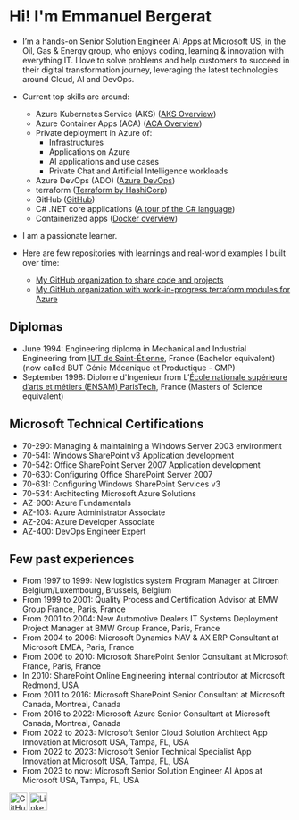 # Hi! I'm Emmanuel Bergerat

- I’m a hands-on Senior Solution Engineer AI Apps at Microsoft US, in the Oil, Gas & Energy group, who enjoys coding, learning & innovation with everything IT. I love to solve problems and help customers to succeed in their digital transformation journey, leveraging the latest technologies around Cloud, AI and DevOps.

- Current top skills are around:
  - Azure Kubernetes Service (AKS) ([AKS Overview](https://learn.microsoft.com/en-us/azure/aks/what-is-aks))
  - Azure Container Apps (ACA) ([ACA Overview](https://learn.microsoft.com/en-us/azure/container-apps/overview))
  - Private deployment in Azure of:
    - Infrastructures
    - Applications on Azure
    - AI applications and use cases
    - Private Chat and Artificial Intelligence workloads
  - Azure DevOps (ADO) ([Azure DevOps](https://azure.microsoft.com/en-us/products/devops#overview))
  - terraform ([Terraform by HashiCorp](https://www.terraform.io/))
  - GitHub ([GitHub](https://github.com/))
  - C# .NET core applications ([A tour of the C# language](https://learn.microsoft.com/en-us/dotnet/csharp/tour-of-csharp/))
  - Containerized apps ([Docker overview](https://docs.docker.com/get-started/overview/))
- I am a passionate learner.
- Here are few repositories with learnings and real-world examples I built over time:
  - [My GitHub organization to share code and projects](https://github.com/embergershared)
  - [My GitHub organization with work-in-progress terraform modules for Azure](https://github.com/embergertf)

## Diplomas

- June 1994: Engineering diploma in Mechanical and Industrial Engineering from [IUT de Saint-Étienne](https://www.iut.univ-st-etienne.fr/fr/etudier-a-l-iut-de-saint-etienne/nos-formations/les-b-u-t/b-u-t-genie-mecanique-et-productique.html), France (Bachelor equivalent) (now called BUT Génie Mécanique et Productique - GMP)
- September 1998: Diplome d'Ingenieur from L’[École nationale supérieure d’arts et métiers (ENSAM) ParisTech](https://www.artsetmetiers.fr/en), France (Masters of Science equivalent)

## Microsoft Technical Certifications

- 70-290: Managing & maintaining a Windows Server 2003 environment
- 70-541: Windows SharePoint v3 Application development
- 70-542: Office SharePoint Server 2007 Application development
- 70-630: Configuring Office SharePoint Server 2007
- 70-631: Configuring Windows SharePoint Services v3
- 70-534: Architecting Microsoft Azure Solutions
- AZ-900: Azure Fundamentals
- AZ-103: Azure Administrator Associate
- AZ-204: Azure Developer Associate
- AZ-400: DevOps Engineer Expert

## Few past experiences

- From 1997 to 1999: New logistics system Program Manager at Citroen Belgium/Luxembourg, Brussels, Belgium
- From 1999 to 2001: Quality Process and Certification Advisor at BMW Group France, Paris, France
- From 2001 to 2004: New Automotive Dealers IT Systems Deployment Project Manager at BMW Group France, Paris, France
- From 2004 to 2006: Microsoft Dynamics NAV & AX ERP Consultant at Microsoft EMEA, Paris, France
- From 2006 to 2010: Microsoft SharePoint Senior Consultant at Microsoft France, Paris, France
- In 2010: SharePoint Online Engineering internal contributor at Microsoft Redmond, USA
- From 2011 to 2016: Microsoft SharePoint Senior Consultant at Microsoft Canada, Montreal, Canada
- From 2016 to 2022: Microsoft Azure Senior Consultant at Microsoft Canada, Montreal, Canada
- From 2022 to 2023: Microsoft Senior Cloud Solution Architect App Innovation at Microsoft USA, Tampa, FL, USA
- From 2022 to 2023: Microsoft Senior Technical Specialist App Innovation at Microsoft USA, Tampa, FL, USA
- From 2023 to now: Microsoft Senior Solution Engineer AI Apps at Microsoft USA, Tampa, FL, USA


[<img height="32" width="32" src="https://unpkg.com/simple-icons@v4/icons/github.svg" alt="GitHub Emmanuel" />](https://github.com/gopher194/)
[<img height="32" width="32" src="https://unpkg.com/simple-icons@v4/icons/linkedin.svg" alt="LinkedIn Emmanuel" />](https://www.linkedin.com/in/emmanuelbergerat/)

<!--
### Hi there 👋

[<img height="32" width="32" src="https://unpkg.com/simple-icons@v4/icons/twitter.svg" alt="Twitter" />](https://twitter.com/brig_lamoreaux)
[<img height="32" width="32" src="https://unpkg.com/simple-icons@v4/icons/wordpress.svg" alt="Blog" />](https://briglamoreaux.wordpress.com/)

**gopher194/gopher194** is a ✨ _special_ ✨ repository because its `README.md` (this file) appears on your GitHub profile.

Here are some ideas to get you started:

- 🔭 I’m currently working on ...
- 🌱 I’m currently learning ...
- 👯 I’m looking to collaborate on ...
- 🤔 I’m looking for help with ...
- 💬 Ask me about ...
- 📫 How to reach me: ...
- 😄 Pronouns: ...
- ⚡ Fun fact: ...
-->
